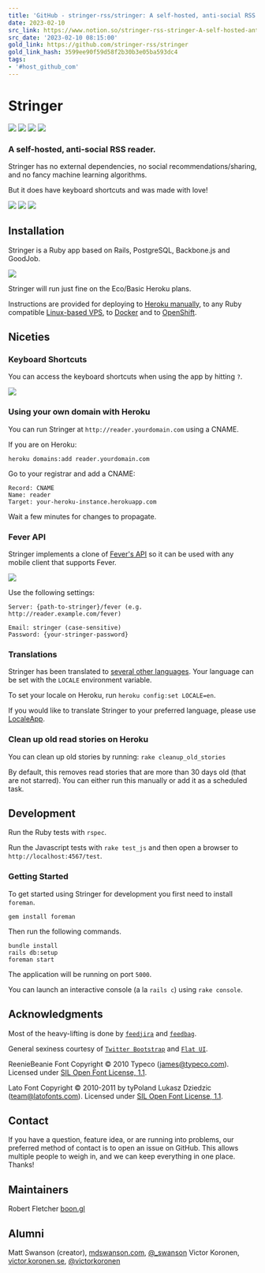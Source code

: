 ```yaml
---
title: 'GitHub - stringer-rss/stringer: A self-hosted, anti-social RSS reader.'
date: 2023-02-10
src_link: https://www.notion.so/stringer-rss-stringer-A-self-hosted-anti-social-RSS-reader-3ee0912570004e199dbdec4c4328503f
src_date: '2023-02-10 08:15:00'
gold_link: https://github.com/stringer-rss/stringer
gold_link_hash: 3599ee90f59d58f2b30b3e05ba593dc4
tags:
- '#host_github_com'
---
```


Stringer
========


[![](https://camo.githubusercontent.com/d95e664bb52dd78e8cc1e47294c5215515d107fa11bd75f8c807e2d6a9986f2b/68747470733a2f2f636972636c6563692e636f6d2f67682f737472696e6765722d7273732f737472696e6765722f747265652f6d61696e2e7376673f7374796c653d737667)](https://circleci.com/gh/stringer-rss/stringer/tree/main)
[![](https://camo.githubusercontent.com/2bccd8db708a6f0b966b42db351f562db74bf46cb9b18fd5f4b17fcc7469234e/68747470733a2f2f6170692e636f6465636c696d6174652e636f6d2f76312f6261646765732f38393963353430376338373065353431616634652f6d61696e7461696e6162696c697479)](https://codeclimate.com/github/stringer-rss/stringer/maintainability)
[![](https://camo.githubusercontent.com/59159b5f314c91853fdaf2bc477aeecd57c3a375be4d86389d590d33b73ed6a8/68747470733a2f2f636f766572616c6c732e696f2f7265706f732f6769746875622f737472696e6765722d7273732f737472696e6765722f62616467652e7376673f6272616e63683d6d61696e)](https://coveralls.io/github/stringer-rss/stringer?branch=main)
[![](https://camo.githubusercontent.com/cd5876bfd0e886015d8eed34203258e36cafde72bf96321276461bd11b3451bd/68747470733a2f2f696d672e736869656c64732e696f2f6769746875622f73706f6e736f72732f6d6f636b646565703f6c6f676f3d676974687562)](https://github.com/sponsors/mockdeep)


### A self-hosted, anti-social RSS reader.


Stringer has no external dependencies, no social recommendations/sharing, and no fancy machine learning algorithms.


But it does have keyboard shortcuts and was made with love!


[![](/stringer-rss/stringer/raw/main/screenshots/instructions.png)](/stringer-rss/stringer/blob/main/screenshots/instructions.png)
[![](/stringer-rss/stringer/raw/main/screenshots/stories.png)](/stringer-rss/stringer/blob/main/screenshots/stories.png)
[![](/stringer-rss/stringer/raw/main/screenshots/feed.png)](/stringer-rss/stringer/blob/main/screenshots/feed.png)


Installation
------------


Stringer is a Ruby app based on Rails, PostgreSQL, Backbone.js and GoodJob.


[![](https://camo.githubusercontent.com/8cabeb05d443ad678be23e7b101878d1b27b27240ee7a0ca2ed310bcbc4fcb55/68747470733a2f2f63646e2e6865726f6b756170702e636f6d2f6465706c6f792f627574746f6e2e737667)](https://heroku.com/deploy?template=https://github.com/stringer-rss/stringer)


Stringer will run just fine on the Eco/Basic Heroku plans.


Instructions are provided for deploying to [Heroku manually](/stringer-rss/stringer/blob/main/docs/Heroku.md), to any Ruby
compatible [Linux-based VPS](/stringer-rss/stringer/blob/main/docs/VPS.md), to [Docker](/stringer-rss/stringer/blob/main/docs/Docker.md) and to [OpenShift](/stringer-rss/stringer/blob/main/docs/OpenShift.md).


Niceties
--------


### Keyboard Shortcuts


You can access the keyboard shortcuts when using the app by hitting `?`.


[![](/stringer-rss/stringer/raw/main/screenshots/keyboard_shortcuts.png)](/stringer-rss/stringer/blob/main/screenshots/keyboard_shortcuts.png)


### Using your own domain with Heroku


You can run Stringer at `http://reader.yourdomain.com` using a CNAME.


If you are on Heroku:



```
heroku domains:add reader.yourdomain.com

```

Go to your registrar and add a CNAME:



```
Record: CNAME
Name: reader
Target: your-heroku-instance.herokuapp.com

```

Wait a few minutes for changes to propagate.


### Fever API


Stringer implements a clone of [Fever's API](http://www.feedafever.com/api) so it can be used with any mobile client that supports Fever.


[![](https://camo.githubusercontent.com/d93eba4c197ab305342be79e738cd18e440c9af998563a7aae8df88007756005/68747470733a2f2f662e636c6f75642e6769746875622e636f6d2f6173736574732f35363934372f3534363233362f36383435363533362d633238382d313165322d383334622d3930343364633735613038372e706e67)](https://camo.githubusercontent.com/d93eba4c197ab305342be79e738cd18e440c9af998563a7aae8df88007756005/68747470733a2f2f662e636c6f75642e6769746875622e636f6d2f6173736574732f35363934372f3534363233362f36383435363533362d633238382d313165322d383334622d3930343364633735613038372e706e67)


Use the following settings:



```
Server: {path-to-stringer}/fever (e.g. http://reader.example.com/fever)

Email: stringer (case-sensitive)
Password: {your-stringer-password}

```

### Translations


Stringer has been translated to [several other languages](/stringer-rss/stringer/blob/main/config/locales). Your language can be set with the `LOCALE` environment variable.


To set your locale on Heroku, run `heroku config:set LOCALE=en`.


If you would like to translate Stringer to your preferred language, please use [LocaleApp](http://www.localeapp.com/projects/4637).


### Clean up old read stories on Heroku


You can clean up old stories by running: `rake cleanup_old_stories`


By default, this removes read stories that are more than 30 days old (that
are not starred). You can either run this manually or add it as a scheduled
task.


Development
-----------


Run the Ruby tests with `rspec`.


Run the Javascript tests with `rake test_js` and then open a browser to `http://localhost:4567/test`.


### Getting Started


To get started using Stringer for development you first need to install `foreman`.



```
gem install foreman

```

Then run the following commands.



```
bundle install
rails db:setup
foreman start
```

The application will be running on port `5000`.


You can launch an interactive console (a la `rails c`) using `rake console`.


Acknowledgments
---------------


Most of the heavy-lifting is done by [`feedjira`](https://github.com/feedjira/feedjira) and [`feedbag`](https://github.com/dwillis/feedbag).


General sexiness courtesy of [`Twitter Bootstrap`](http://twitter.github.io/bootstrap/) and [`Flat UI`](http://designmodo.github.io/Flat-UI/).


ReenieBeanie Font Copyright © 2010 Typeco ([james@typeco.com](mailto:james@typeco.com)). Licensed under [SIL Open Font License, 1.1](http://scripts.sil.org/OFL).


Lato Font Copyright © 2010-2011 by tyPoland Lukasz Dziedzic ([team@latofonts.com](mailto:team@latofonts.com)). Licensed under [SIL Open Font License, 1.1](http://scripts.sil.org/OFL).


Contact
-------


If you have a question, feature idea, or are running into problems, our preferred method of contact is to open an issue on GitHub. This allows multiple people to weigh in, and we can keep everything in one place. Thanks!


Maintainers
-----------


Robert Fletcher [boon.gl](https://boon.gl)


Alumni
------


Matt Swanson (creator), [mdswanson.com](http://mdswanson.com), [@\_swanson](http://twitter.com/_swanson)
Victor Koronen, [victor.koronen.se](http://victor.koronen.se/), [@victorkoronen](https://twitter.com/victorkoronen)